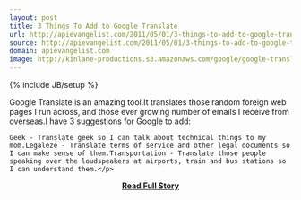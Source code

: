 ```yaml
---
layout: post
title: 3 Things To Add to Google Translate
url: http://apievangelist.com/2011/05/01/3-things-to-add-to-google-translate/
source: http://apievangelist.com/2011/05/01/3-things-to-add-to-google-translate/
domain: apievangelist.com
image: http://kinlane-productions.s3.amazonaws.com/google/google-translate.png
---
```

{% include JB/setup %}<p>Google Translate is an amazing tool.It translates those random foreign web pages I run across, and those ever growing number of emails I receive from overseas.I have 3 suggestions for Google to add:

	Geek - Translate geek so I can talk about technical things to my mom.Legaleze - Translate terms of service and other legal documents so I can make sense of them.Transportation - Translate those people speaking over the loudspeakers at airports, train and bus stations so I can understand them.</p>
<center><p><a href="http://apievangelist.com/2011/05/01/3-things-to-add-to-google-translate/" style='padding:25px; font-sze:18px; font-weight: bold;'>Read Full Story</a></p></center>
